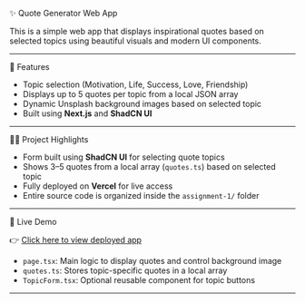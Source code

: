 ✨ Quote Generator Web App

This is a simple web app that displays inspirational quotes based on selected topics using beautiful visuals and modern UI components.

---

🚀 Features

- Topic selection (Motivation, Life, Success, Love, Friendship)
- Displays up to 5 quotes per topic from a local JSON array
- Dynamic Unsplash background images based on selected topic
- Built using **Next.js** and **ShadCN UI**

---

🧑‍💻 Project Highlights

- Form built using **ShadCN UI** for selecting quote topics  
- Shows 3–5 quotes from a local array (`quotes.ts`) based on selected topic  
- Fully deployed on **Vercel** for live access  
- Entire source code is organized inside the `assignment-1/` folder

---

🔗 Live Demo

👉 [Click here to view deployed app](https://nexium-alishba-hassan-quotegenerato.vercel.app/)  

- `page.tsx`: Main logic to display quotes and control background image
- `quotes.ts`: Stores topic-specific quotes in a local array
- `TopicForm.tsx`: Optional reusable component for topic buttons
---




